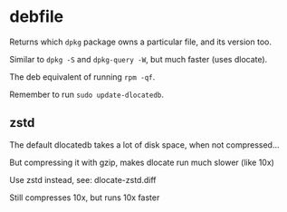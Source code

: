 # debfile

Returns which `dpkg` package owns a particular file, and its version too.

Similar to `dpkg -S` and `dpkg-query -W`, but much faster (uses dlocate).

The deb equivalent of running `rpm -qf`.

Remember to run `sudo update-dlocatedb`.

## zstd

The default dlocatedb takes a lot of disk space, when not compressed...

But compressing it with gzip, makes dlocate run much slower (like 10x)

Use zstd instead, see: dlocate-zstd.diff

Still compresses 10x, but runs 10x faster
